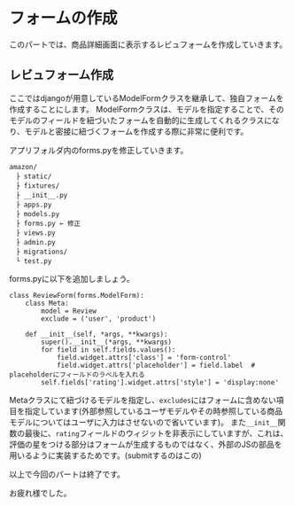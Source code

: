 # フォームの作成
このパートでは、商品詳細画面に表示するレビュフォームを作成していきます。

## レビュフォーム作成
ここではdjangoが用意しているModelFormクラスを継承して、独自フォームを作成することにします。
ModelFormクラスは、モデルを指定することで、そのモデルのフィールドを紐づいたフォームを自動的に生成してくれるクラスになり、モデルと密接に紐づくフォームを作成する際に非常に便利です。

アプリフォルダ内のforms.pyを修正していきます。
```
amazon/
　├ static/
　├ fixtures/
　├ __init__.py
　├ apps.py
　├ models.py
　├ forms.py ← 修正
　├ views.py　
　├ admin.py
　├ migrations/
　└ test.py
```

forms.pyに以下を追加しましょう。
```
class ReviewForm(forms.ModelForm):
    class Meta:
        model = Review
        exclude = ('user', 'product')

    def __init__(self, *args, **kwargs):
        super().__init__(*args, **kwargs)
        for field in self.fields.values():
            field.widget.attrs['class'] = 'form-control'
            field.widget.attrs['placeholder'] = field.label  # placeholderにフィールドのラベルを入れる
        self.fields['rating'].widget.attrs['style'] = 'display:none'

```

Metaクラスにて紐づけるモデルを指定し、`excludes`にはフォームに含めない項目を指定しています(外部参照しているユーザモデルやその時参照している商品モデルについてはユーザに入力はさせないので省いています)。
また`__init__`関数の最後に、`rating`フィールドのウィジットを非表示にしていますが、これは、評価の星をつける部分はフォームが生成するものではなく、外部のJSの部品を用いるように実装するためです。(submitするのはこの)

以上で今回のパートは終了です。

お疲れ様でした。

